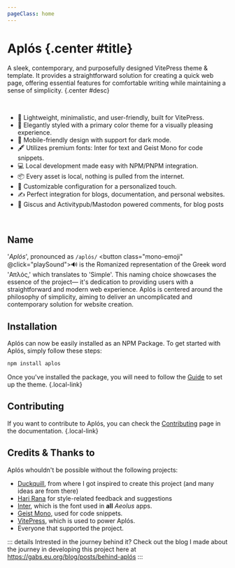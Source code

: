 ```yaml
---
pageClass: home
---
```


# Aplós {.center #title}

A sleek, contemporary, and purposefully designed VitePress theme & template. It provides a straightforward solution for creating a quick web page, offering essential features for comfortable writing while maintaining a sense of simplicity. {.center #desc}

<section id="features">
<br>

- <span class="emoji">🚀</span> Lightweight, minimalistic, and user-friendly, built for VitePress.
- <span class="emoji">🎨</span> Elegantly styled with a primary color theme for a visually pleasing experience.
- <span class="emoji">📱</span> Mobile-friendly design with support for dark mode.
- <span class="emoji">🖋️</span> Utilizes premium fonts: Inter for text and Geist Mono for code snippets.
- <span class="emoji">💻</span> Local development made easy with NPM/PNPM integration.
- <span class="emoji">📦</span> Every asset is local, nothing is pulled from the internet.
- <span class="emoji">🔧</span> Customizable configuration for a personalized touch.
- <span class="emoji">✍️</span> Perfect integration for blogs, documentation, and personal websites.
- <span class="emoji">💬</span> Giscus and Activitypub/Mastodon powered comments, for blog posts

</section>

<br>
<aside>

## Name

'_Aplós_', pronounced as `/aplós/` <button class="mono-emoji" @click="playSound">🔊</button> is the Romanized representation of the Greek word 'Απλός,' which translates to 'Simple'. This naming choice showcases the essence of the project— it's dedication to providing users with a straightforward and modern web experience. Aplós is centered around the philosophy of simplicity, aiming to deliver an uncomplicated and contemporary solution for website creation.

</aside>

## Installation

Aplós can now be easily installed as an NPM Package. To get started with Aplós, simply follow these steps:

```bash
npm install aplos
```

Once you've installed the package, you will need to follow the [Guide](/guide/#package) to set up the theme. {.local-link}

## Contributing

If you want to contribute to Aplós, you can check the [Contributing](/contributing) page in the documentation. {.local-link}

## Credits & Thanks to

Aplós whouldn't be possible without the following projects:

- [Duckquill](https://daudix.codeberg.page/duckquill), from where I got inspired to create this project (and many ideas are from there)
- [Hari Rana](https://tesk.page/) for style-related feedback and suggestions
- [Inter](https://rsms.me/inter/), which is the font used in **all** _Aeolus_ apps.
- [Geist Mono](https://vercel.com/font), used for code snippets.
- [VitePress](https://vitepress.dev), which is used to power Aplós.
- Everyone that supported the project.

::: details Intrested in the journey behind it?
Check out the blog I made about the journey in developing this project here at https://gabs.eu.org/blog/posts/behind-aplós
:::

<script setup lang="ts">
    const playSound = () => {
      const audio = new Audio('https://s3-eu-west-1.amazonaws.com/com.idmgroup.lab.sounds.prod/el/a/d/c/adcf1a902482d8ad5ae10ea7307330e0.mp3');
      audio.play();
    }
</script>
